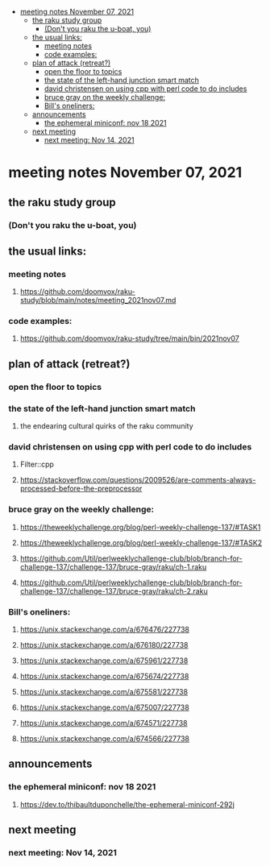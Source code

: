 - [meeting notes November 07, 2021](#org091e4b6)
  - [the raku study group](#org8a4c202)
    - [(Don't you raku the u-boat, you)](#org2fb67fa)
  - [the usual links:](#orgffeabc4)
    - [meeting notes](#orgdb6d951)
    - [code examples:](#org1d8b494)
  - [plan of attack (retreat?)](#org17be5e5)
    - [open the floor to topics](#org2416ee1)
    - [the state of the left-hand junction smart match](#org5b06653)
    - [david christensen on using cpp with perl code to do includes](#orgddd0b35)
    - [bruce gray on the weekly challenge:](#orgfde3c91)
    - [Bill's oneliners:](#orgdc11ded)
  - [announcements](#org22bdb77)
    - [the ephemeral miniconf: nov 18 2021](#org77485d1)
  - [next meeting](#org4c9c2d3)
    - [next meeting: Nov 14, 2021](#org2c64f89)


<a id="org091e4b6"></a>

# meeting notes November 07, 2021


<a id="org8a4c202"></a>

## the raku study group


<a id="org2fb67fa"></a>

### (Don't you raku the u-boat, you)


<a id="orgffeabc4"></a>

## the usual links:


<a id="orgdb6d951"></a>

### meeting notes

1.  <https://github.com/doomvox/raku-study/blob/main/notes/meeting_2021nov07.md>


<a id="org1d8b494"></a>

### code examples:

1.  <https://github.com/doomvox/raku-study/tree/main/bin/2021nov07>


<a id="org17be5e5"></a>

## plan of attack (retreat?)


<a id="org2416ee1"></a>

### open the floor to topics


<a id="org5b06653"></a>

### the state of the left-hand junction smart match

1.  the endearing cultural quirks of the raku community


<a id="orgddd0b35"></a>

### david christensen on using cpp with perl code to do includes

1.  Filter::cpp

2.  <https://stackoverflow.com/questions/2009526/are-comments-always-processed-before-the-preprocessor>


<a id="orgfde3c91"></a>

### bruce gray on the weekly challenge:

1.  <https://theweeklychallenge.org/blog/perl-weekly-challenge-137/#TASK1>

2.  <https://theweeklychallenge.org/blog/perl-weekly-challenge-137/#TASK2>

3.  <https://github.com/Util/perlweeklychallenge-club/blob/branch-for-challenge-137/challenge-137/bruce-gray/raku/ch-1.raku>

4.  <https://github.com/Util/perlweeklychallenge-club/blob/branch-for-challenge-137/challenge-137/bruce-gray/raku/ch-2.raku>


<a id="orgdc11ded"></a>

### Bill's oneliners:

1.  <https://unix.stackexchange.com/a/676476/227738>

2.  <https://unix.stackexchange.com/a/676180/227738>

3.  <https://unix.stackexchange.com/a/675961/227738>

4.  <https://unix.stackexchange.com/a/675674/227738>

5.  <https://unix.stackexchange.com/a/675581/227738>

6.  <https://unix.stackexchange.com/a/675007/227738>

7.  <https://unix.stackexchange.com/a/674571/227738>

8.  <https://unix.stackexchange.com/a/674566/227738>


<a id="org22bdb77"></a>

## announcements


<a id="org77485d1"></a>

### the ephemeral miniconf: nov 18 2021

1.  <https://dev.to/thibaultduponchelle/the-ephemeral-miniconf-292j>


<a id="org4c9c2d3"></a>

## next meeting


<a id="org2c64f89"></a>

### next meeting: Nov 14, 2021
